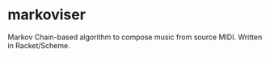 # markoviser
Markov Chain-based algorithm to compose music from source MIDI. Written in Racket/Scheme.
